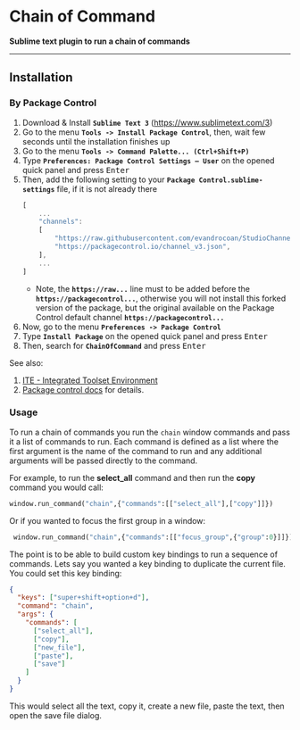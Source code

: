 # Chain of Command

__Sublime text plugin to run a chain of commands__

----------


## Installation

### By Package Control

1. Download & Install **`Sublime Text 3`** (https://www.sublimetext.com/3)
1. Go to the menu **`Tools -> Install Package Control`**, then,
   wait few seconds until the installation finishes up
1. Go to the menu **`Tools -> Command Palette...
   (Ctrl+Shift+P)`**
1. Type **`Preferences:
   Package Control Settings – User`** on the opened quick panel and press <kbd>Enter</kbd>
1. Then,
   add the following setting to your **`Package Control.sublime-settings`** file, if it is not already there
   ```js
   [
       ...
       "channels":
       [
           "https://raw.githubusercontent.com/evandrocoan/StudioChannel/master/channel.json",
           "https://packagecontrol.io/channel_v3.json",
       ],
       ...
   ]
   ```
   * Note,
     the **`https://raw...`** line must to be added before the **`https://packagecontrol...`**,
     otherwise you will not install this forked version of the package,
     but the original available on the Package Control default channel **`https://packagecontrol...`**
1. Now,
   go to the menu **`Preferences -> Package Control`**
1. Type **`Install Package`** on the opened quick panel and press <kbd>Enter</kbd>
1. Then,
search for **`ChainOfCommand`** and press <kbd>Enter</kbd>

See also:
1. [ITE - Integrated Toolset Environment](https://github.com/evandrocoan/ITE)
1. [Package control docs](https://packagecontrol.io/docs/usage) for details.


### Usage

To run a chain of commands you run the `chain` window commands and pass it a list of commands to run. Each command is defined as a list where the first argument is the name of the command to run and any additional arguments will be
passed directly to the command.

For example, to run the __select_all__ command and then run the __copy__ command you would call:

```python
window.run_command("chain",{"commands":[["select_all"],["copy"]]})
```

Or if you wanted to focus the first group in a window:

```python
 window.run_command("chain",{"commands":[["focus_group",{"group":0}]]})
```

The point is to be able to build custom key bindings to run a sequence of commands. Lets say you wanted a key binding to duplicate the current file. You could set this key binding:

```json
{
  "keys": ["super+shift+option+d"],
  "command": "chain",
  "args": {
    "commands": [
      ["select_all"],
      ["copy"],
      ["new_file"],
      ["paste"],
      ["save"]
    ]
  }
}
```

This would select all the text, copy it, create a new file, paste the text, then open the save file dialog.
